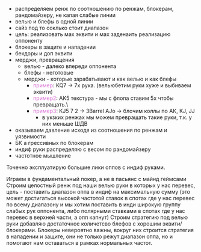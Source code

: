 - распределяем ренж по соотношению по ренжам, блокерам, рандомайзеру, не капая слабые линии
- велью и блефы в одной линии
- сайз под то соклько стоит диапазон
- цель: реализовать мах эквити и мах заденаить реализацию оппоненту
- блокеры в защите и нападении
- бекдоры и доп эквити
- мерджи, превращения
	- велью - далеко впереди оппонента
	- блефы - неготовые
	- мерджи - которые зарабатывают и как велью и как блефы
		- <span style="color:rgb(218, 112, 214)">пример</span>: KQ7 -> 7x рука. (вельюбетим руки хуже и выбиваем эквити)
		- <span style="color:rgb(218, 112, 214)">пример2</span>: AK5 текстура - мы с флопа ставим 5х чтобы превращать.\
		- <span style="color:rgb(218, 112, 214)">пример3</span>: KJ5 7 2 -> 3Barrel AJo -> блочим коллы по АК, KJ, JJ
			- в укзких ренжах мы можем превращать такие руки, т.к. у них меньше ШДВ 
- оказываем давление исходя из соотношения по ренжам и уязвимости
- БК а грессивных по блокерам
- индиф руки распределяю с весом по рандомайзеру
- частотное мышление

Точечно эксплуатирую большие лики оппов с индиф руками.

Играем в фундаментальный покер, а не в пасьянс с майнд геймсами
Строим целостный ренж под наши велью руки в которых у нас перевес, цель - поставить диапазон оппа в индиф на максимальную сумму (это может достигаться высокой частотой ставок в спотах где у нас перевес по всему диапазону и мы хотим поставить в инди широкую группу слабых рук оппонента, либо полярными ставками в спотах где у нас перевес в верхней части, а опп капнут)
Строим стратегию под велью руки добавляю достаточное количетсво блефов с хорошим эквити/блокерами.
Блокеры невероятно важны, вокруг них строится стратегия в нападении и защите, они не только режут диапазон оппа, но и помогают нам  оставаться в рамках нормальных частот.
